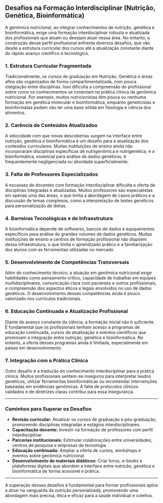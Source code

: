 
## Desafios na Formação Interdisciplinar (Nutrição, Genética, Bioinformática)

A genômica nutricional, ao integrar conhecimentos de nutrição, genética e bioinformática, exige uma formação interdisciplinar robusta e atualizada dos profissionais que atuam ou desejam atuar nessa área. No entanto, a construção desse perfil profissional enfrenta diversos desafios, que vão desde a estrutura curricular dos cursos até a atualização constante diante do rápido avanço científico e tecnológico.

### 1. Estrutura Curricular Fragmentada

Tradicionalmente, os cursos de graduação em Nutrição, Genética e áreas afins são organizados de forma compartimentalizada, com pouca integração entre disciplinas. Isso dificulta a compreensão do profissional sobre como os conhecimentos se conectam na prática clínica da genômica nutricional. Por exemplo, muitos nutricionistas têm pouca ou nenhuma formação em genética molecular e bioinformática, enquanto geneticistas e bioinformatas podem não ter uma base sólida em fisiologia e ciência dos alimentos.

### 2. Carência de Conteúdos Atualizados

A velocidade com que novas descobertas surgem na interface entre nutrição, genética e bioinformática é um desafio para a atualização dos conteúdos curriculares. Muitas instituições de ensino ainda não incorporaram disciplinas específicas de nutrigenômica e nutrigenética, e a bioinformática, essencial para análise de dados genéticos, é frequentemente negligenciada ou abordada superficialmente.

### 3. Falta de Professores Especializados

A escassez de docentes com formação interdisciplinar dificulta a oferta de disciplinas integradas e atualizadas. Muitos professores são especialistas em apenas uma das áreas, o que limita a abordagem de casos práticos e a discussão de temas complexos, como a interpretação de testes genéticos para personalização de dietas.

### 4. Barreiras Tecnológicas e de Infraestrutura

A bioinformática depende de softwares, bancos de dados e equipamentos específicos para análise de grandes volumes de dados genéticos. Muitas instituições de ensino e centros de formação profissional não dispõem dessa infraestrutura, o que limita o aprendizado prático e a familiarização dos alunos com as ferramentas utilizadas no mercado.

### 5. Desenvolvimento de Competências Transversais

Além do conhecimento técnico, a atuação em genômica nutricional exige habilidades como pensamento crítico, capacidade de trabalhar em equipes multidisciplinares, comunicação clara com pacientes e outros profissionais, e compreensão dos aspectos éticos e legais envolvidos no uso de dados genéticos. O desenvolvimento dessas competências ainda é pouco valorizado nos currículos tradicionais.

### 6. Educação Continuada e Atualização Profissional

Diante do avanço constante da ciência, a formação inicial não é suficiente. É fundamental que os profissionais tenham acesso a programas de educação continuada, cursos de atualização e eventos científicos que promovam a integração entre nutrição, genética e bioinformática. No entanto, a oferta desses programas ainda é limitada, especialmente em países em desenvolvimento.

### 7. Integração com a Prática Clínica

Outro desafio é a tradução do conhecimento interdisciplinar para a prática clínica. Muitos profissionais sentem-se inseguros para interpretar laudos genéticos, utilizar ferramentas bioinformáticas ou recomendar intervenções baseadas em evidências genômicas. A falta de protocolos clínicos validados e de diretrizes claras contribui para essa insegurança.

---

### Caminhos para Superar os Desafios

- **Revisão curricular:** Atualizar os cursos de graduação e pós-graduação, promovendo disciplinas integradas e estágios interdisciplinares.
- **Capacitação docente:** Investir na formação de professores com perfil interdisciplinar.
- **Parcerias institucionais:** Estimular colaborações entre universidades, centros de pesquisa e empresas de tecnologia.
- **Educação continuada:** Ampliar a oferta de cursos, workshops e eventos sobre genômica nutricional.
- **Desenvolvimento de materiais didáticos:** Criar livros, e-books e plataformas digitais que abordem a interface entre nutrição, genética e bioinformática de forma acessível e prática.

---

A superação desses desafios é fundamental para formar profissionais aptos a atuar na vanguarda da nutrição personalizada, promovendo uma abordagem mais precisa, ética e eficaz para a saúde individual e coletiva.
```
